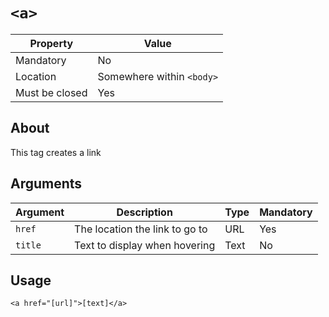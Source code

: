# `<a>`

| Property | Value |
| -------- | ----- |
| Mandatory | No |
| Location | Somewhere within `<body>` |
| Must be closed | Yes |

## About
This tag creates a link 

## Arguments
| Argument | Description | Type | Mandatory |
| -------- | ----------- | ---- | --------- |
| `href`   | The location the link to go to | URL | Yes |
| `title`  | Text to display when hovering | Text | No  |

## Usage
```
<a href="[url]">[text]</a>
```